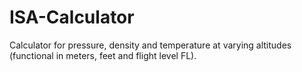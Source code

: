 # ISA-Calculator
Calculator for pressure, density and temperature at varying altitudes (functional in meters, feet and flight level FL).
